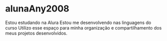 # alunaAny2008
Estou estudando na Alura 
Estou me desenvolvendo nas linguagens do curso
Utilizo esse espaço para minha organização e compartilhamento dos meus projetos desenvolvidos.
